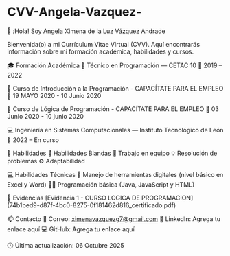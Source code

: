 # CVV-Angela-Vazquez-

👋 ¡Hola! Soy Angela Ximena de la Luz Vázquez Andrade

  Bienvenida(o) a mi Currículum Vitae Virtual (CVV).
  Aquí encontrarás información sobre mi formación académica, habilidades y cursos.

🎓 Formación Académica
   🎯 Técnico en Programación — CETAC 10
      📅 2019 – 2022
      
   📘 Curso de Introducción a la Programación - CAPACÍTATE PARA EL EMPLEO
      📅 19 MAYO 2020 - 10 Junio 2020
      
   🧩 Curso de Lógica de Programación - CAPACÍTATE PARA EL EMPLEO
      📅 03 Junio 2020 - 10 junio 2020
      
   💻 Ingeniería en Sistemas Computacionales — Instituto Tecnológico de          León
     📅 2022 – En curso

🧠 Habilidades
💬 Habilidades Blandas
   🤝 Trabajo en equipo
   💡 Resolución de problemas
   ⚙️ Adaptabilidad

💻 Habilidades Técnicas
   🧰 Manejo de herramientas digitales (nivel básico en Excel y Word)
   👩‍💻 Programación básica (Java, JavaScript y HTML)


📁 Evidencias
 [Evidencia 1 - CURSO LOGICA DE PROGRAMACION] (74b1bed9-d87f-4bc0-8275-0f181462d816_certificado.pdf)
  

📫 Contacto
   📧 Correo: ximenavazquezg7@gmail.com
   💼 LinkedIn: Agrega tu enlace aquí
   💻 GitHub: Agrega tu enlace aquí

🕓 Última actualización: 06 Octubre 2025
    
    



